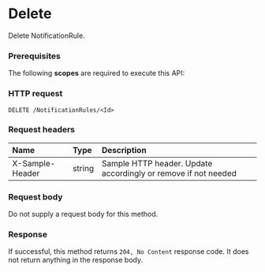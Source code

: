 # Delete

Delete NotificationRule.
### Prerequisites
The following **scopes** are required to execute this API: 
### HTTP request
<!-- { "blockType": "ignored" } -->
```http
DELETE /NotificationRules/<Id>

```
### Request headers
| Name       | Type | Description|
|:---------------|:--------|:----------|
| X-Sample-Header  | string  | Sample HTTP header. Update accordingly or remove if not needed|

### Request body
Do not supply a request body for this method.


### Response
If successful, this method returns `204, No Content` response code. It does not return anything in the response body.


<!-- uuid: f0587fac-166b-4766-8631-9d84f8b04299
2015-10-19 08:46:46 UTC -->
<!-- {
  "type": "#page.annotation",
  "description": "Delete",
  "keywords": "",
  "section": "documentation",
  "tocPath": ""
}-->